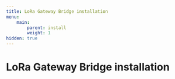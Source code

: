 ```yaml
---
title: LoRa Gateway Bridge installation
menu:
    main:
        parent: install
        weight: 1
hidden: true
---
```


# LoRa Gateway Bridge installation
